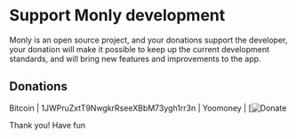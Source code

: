 # Support Monly development

Monly is an open source project, and your donations support the developer, your donation will make it possible to keep up the current development standards, and will bring new features and improvements to the app.

## Donations

Bitcoin | 1JWPruZxtT9NwgkrRseeXBbM73ygh1rr3n | 
Yoomoney | [![Donate](https://yoomoney.ru/to/41001650076246)

Thank you!
Have fun
